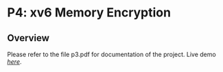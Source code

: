 # P4: xv6 Memory Encryption

## Overview
Please refer to the file p3.pdf for documentation of the project.
 Live demo [_here_](./p3). <!-- If you have the project hosted somewhere, include the link here. -->
